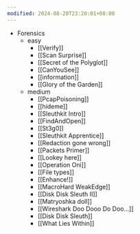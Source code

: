```yaml
---
modified: 2024-08-20T23:20:01+08:00
---
```

- Forensics
	- easy
		- [[Verify]]
		- [[Scan Surprise]]
		- [[Secret of the Polyglot]]
		- [[CanYouSee]]
		- [[information]]
		- [[Glory of the Garden]]
	- medium
		- [[PcapPoisoning]]
		- [[hideme]]
		- [[Sleuthkit Intro]]
		- [[FindAndOpen]]
		- [[St3g0]]
		- [[Sleuthkit Apprentice]]
		- [[Redaction gone wrong]]
		- [[Packets Primer]]
		- [[Lookey here]]
		- [[Operation Oni]]
		- [[File types]]
		- [[Enhance!]]
		- [[MacroHard WeakEdge]]
		- [[Disk Disk Sleuth II]]
		- [[Matryoshka doll]]
		- [[Wireshark Doo Dooo Do Doo...]]
		- [[Disk Disk Sleuth]]
		- [[What Lies Within]]